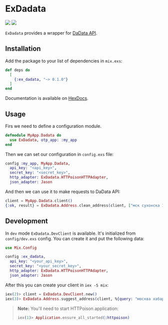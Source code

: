 # ExDadata

![](https://github.com/Elonsoft/ex_dadata/workflows/test/badge.svg)
![](https://github.com/Elonsoft/ex_dadata/workflows/lint/badge.svg)

`ExDadata` provides a wrapper for [DaData API](https://dadata.ru/api/).

## Installation

Add the package to your list of dependencies in `mix.exs`:

```elixir
def deps do
  [
    {:ex_dadata, "~> 0.1.0"}
  ]
end
```

Documentation is available on [HexDocs](https://hexdocs.pm/ex_dadata).

## Usage

Firs we need to define a configuration module.

```elixir
defmodule MyApp.Dadata do
  use ExDadata, otp_app: :my_app
end
```

Then we can set our configuration in `config.exs` file:

```elixir
config :my_app, MyApp.Dadata,
  api_key: "<api_key>",
  secret_key: "<secret_key>",
  http_adapter: ExDadata.HTTPoisonHTTPAdapter,
  json_adapter: Jason
```

And then we can use it to make requests to DaData API:

```elixir
client = MyApp.Dadata.client()
{:ok, result} = ExDadata.Address.clean_address(client, ["мск сухонска 11/-89"])
```

## Development

In `dev` mode `ExDadata.DevClient` is available. It's initialized from
`config/dev.exs` config. You can create it and put the following data:

```elixir
use Mix.Config

config :ex_dadata,
  api_key: "<your_api_key>",
  secret_key: "<your_secret_key>",
  http_adapter: ExDadata.HTTPoisonHTTPAdapter,
  json_adapter: Jason
```

After this you can create your client in `iex -S mix`:

```elixir
iex(2)> client = ExDadata.DevClient.new()
iex(3)> ExDadata.Address.suggest_address(client, %{query: "москва хабар"})
```

> **Note:** You'll need to start HTTPoison application:
>
> ```elixir
> iex(1)> Application.ensure_all_started(:httpoison)
> ```
